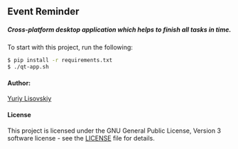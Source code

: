 ## Event Reminder

##### Cross-platform desktop application which helps to finish all tasks in time.

To start with this project, run the following:
```bash
$ pip install -r requirements.txt
$ ./qt-app.sh
```

#### Author:
[Yuriy Lisovskiy](https://github.com/YuriyLisovskiy)

#### License
This project is licensed under the GNU General Public License, Version 3 software license - see the [LICENSE](LICENSE) file for details.
